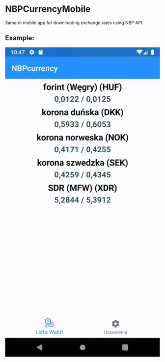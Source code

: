 # NBPCurrencyMobile
Xamarin mobile app for downloading exchange rates using NBP API

## Example:

![app](app.gif)
